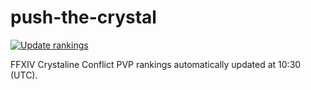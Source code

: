 # push-the-crystal

[![Update rankings](https://github.com/kyoukaya/push-the-crystal/actions/workflows/update.yml/badge.svg)](https://github.com/kyoukaya/push-the-crystal/actions/workflows/update.yml)

FFXIV Crystaline Conflict PVP rankings automatically updated at 10:30 (UTC).
